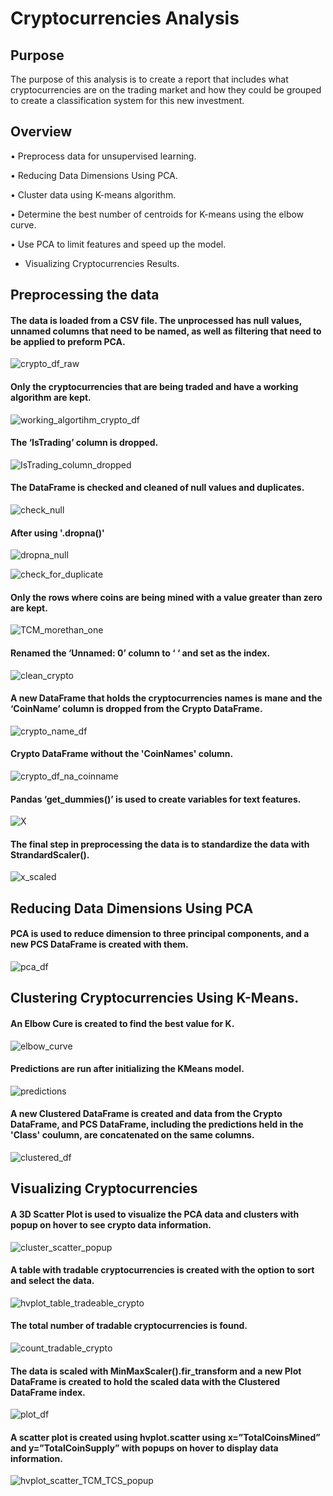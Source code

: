 # Cryptocurrencies Analysis

## Purpose

The purpose of this analysis is to create a report that includes what cryptocurrencies are on the trading market and how they could be grouped to create a classification system for this new investment.

## Overview

•	Preprocess data for unsupervised learning.

•	Reducing Data Dimensions Using PCA.

•	Cluster data using K-means algorithm.

•	Determine the best number of centroids for K-means using the elbow curve.

•	Use PCA to limit features and speed up the model.

* Visualizing Cryptocurrencies Results.

## Preprocessing the data

#### The data is loaded from a CSV file. The unprocessed has null values, unnamed columns that need to be named, as well as filtering that need to be applied to preform PCA.

![crypto_df_raw](https://user-images.githubusercontent.com/103263248/190247774-2ea101ea-7b27-47fb-ab2e-f178b4591e5a.png)

#### Only the cryptocurrencies that are being traded and have a working algorithm are kept.

![working_algortihm_crypto_df](https://user-images.githubusercontent.com/103263248/190248126-325de981-5004-4b0e-a655-63677b352bd6.png)

#### The ‘IsTrading’ column is dropped.

![IsTrading_column_dropped](https://user-images.githubusercontent.com/103263248/190248163-e4ac8f2b-1695-43bb-b136-aa06e8174c14.png)

#### The DataFrame is checked and cleaned of null values and duplicates.

![check_null](https://user-images.githubusercontent.com/103263248/190248341-39f180b0-4c72-40ea-a975-df36e52ec59f.png)

#### After using '.dropna()'

![dropna_null](https://user-images.githubusercontent.com/103263248/190248366-b9adf32b-d824-4b9d-bf9e-3e389e048dd5.png)

![check_for_duplicate](https://user-images.githubusercontent.com/103263248/190248391-37ca5ac4-f94b-4897-878b-4663dd2dd6bf.png)

#### Only the rows where coins are being mined with a value greater than zero are kept.

![TCM_morethan_one](https://user-images.githubusercontent.com/103263248/190248451-a25541b0-37b9-405e-a057-388e8a603927.png)

#### Renamed the ‘Unnamed: 0’ column to ‘ ‘ and set as the index.

![clean_crypto](https://user-images.githubusercontent.com/103263248/190248783-d9e0e616-5a41-4424-bb76-496ef5eb1299.png)

#### A new DataFrame that holds the cryptocurrencies names is mane and the ‘CoinName’ column is dropped from the Crypto DataFrame.

![crypto_name_df](https://user-images.githubusercontent.com/103263248/190248827-830ab7a7-1ab9-4a24-b477-6c9d453c4d03.png)

#### Crypto DataFrame without the 'CoinNames' column.

![crypto_df_na_coinname](https://user-images.githubusercontent.com/103263248/190248856-f8531034-7ed1-4213-ba55-e0dde37c4961.png)

#### Pandas ‘get_dummies()’ is used to create variables for text features.

![X](https://user-images.githubusercontent.com/103263248/190248888-61ba8579-a74f-4be2-b653-08af6b4d73cf.png)

#### The final step in preprocessing the data is to standardize the data with StrandardScaler().

![x_scaled](https://user-images.githubusercontent.com/103263248/190248919-a3b7b1c7-b8d8-4649-acc0-aa5d7472dcd2.png)

## Reducing Data Dimensions Using PCA

#### PCA is used to reduce dimension to three principal components, and a new PCS DataFrame is created with them.

![pca_df](https://user-images.githubusercontent.com/103263248/190249016-8a5475c4-09d6-49af-911c-8bfda3cf8dda.png)

## Clustering Cryptocurrencies Using K-Means.

#### An Elbow Cure is created to find the best value for K. 

![elbow_curve](https://user-images.githubusercontent.com/103263248/190249100-bf32c3bd-ca0c-41cc-959b-808cc2a508c7.png)

#### Predictions are run after initializing the KMeans model.

![predictions](https://user-images.githubusercontent.com/103263248/190249114-021b4414-e97f-49de-a779-40ab78c05615.png)

#### A new Clustered DataFrame is created and data from the Crypto DataFrame, and PCS DataFrame, including the predictions held in the 'Class' coulumn, are concatenated on the same columns.

![clustered_df](https://user-images.githubusercontent.com/103263248/190249141-631e99a1-ea06-44f5-961f-10ce3af232ac.png)

## Visualizing Cryptocurrencies

#### A 3D Scatter Plot is used to visualize the PCA data and clusters with popup on hover to see crypto data information.

![cluster_scatter_popup](https://user-images.githubusercontent.com/103263248/190249194-6d6b9dbc-5ee9-4f06-ac41-21f6148cf100.png)

#### A table with tradable cryptocurrencies is created with the option to sort and select the data.

![hvplot_table_tradeable_crypto](https://user-images.githubusercontent.com/103263248/190249364-96b8b39d-b42b-44ea-ae7e-8d13528dd475.png)

#### The total number of tradable cryptocurrencies is found.

![count_tradable_crypto](https://user-images.githubusercontent.com/103263248/190249414-76094483-ae33-4b9b-9045-5e1660a57dff.png)

#### The data is scaled with MinMaxScaler().fir_transform and a new Plot DataFrame is created to hold the scaled data with the Clustered DataFrame index.

![plot_df](https://user-images.githubusercontent.com/103263248/190249497-871a46c5-77e2-46c9-a3d4-47fd50208de8.png)

#### A scatter plot is created using hvplot.scatter using x=”TotalCoinsMined” and y=”TotalCoinSupply” with popups on hover to display data information.

![hvplot_scatter_TCM_TCS_popup](https://user-images.githubusercontent.com/103263248/190249518-bd442245-d37e-4d2f-9550-e5559c4498db.png)

